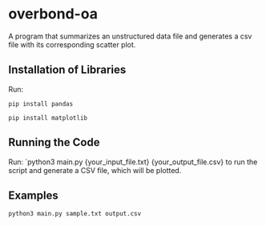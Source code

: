 # overbond-oa
A program that summarizes an unstructured data file and generates a csv file with its corresponding scatter plot.

## Installation of Libraries
Run:

`pip install pandas`

`pip install matplotlib`

## Running the Code
Run:
`python3 main.py {your_input_file.txt} {your_output_file.csv} to run the script and generate a CSV file, which will be plotted.

## Examples
`python3 main.py sample.txt output.csv`

